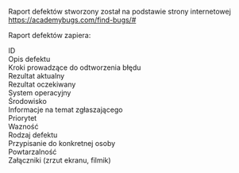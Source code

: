 Raport defektów stworzony został na podstawie strony internetowej https://academybugs.com/find-bugs/#






Raport defektów zapiera:

ID  
Opis defektu   
Kroki prowadzące do odtworzenia błędu  
Rezultat aktualny  
Rezultat oczekiwany  
System operacyjny  
Środowisko  
Informacje na temat zgłaszającego  
Priorytet  
Wazność  
Rodzaj defektu  
Przypisanie do konkretnej osoby  
Powtarzalność  
Załączniki (zrzut ekranu, filmik)  


